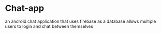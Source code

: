 # Chat-app
an android chat application that uses firebase as a database
allows multiple users to login and chat between themselves

